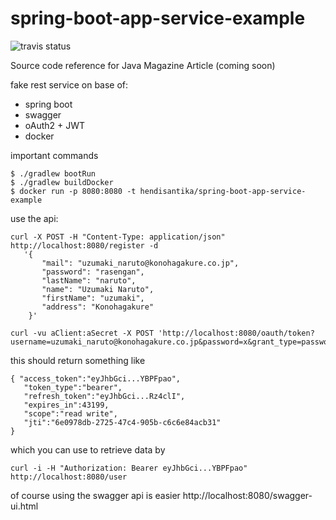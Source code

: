 # spring-boot-app-service-example

![travis status](https://travis-ci.org/hendisantika/spring-boot-app-service-example.svg?branch=master)

Source code reference for Java Magazine Article (coming soon)

fake rest service on base of:

* spring boot
* swagger
* oAuth2  + JWT
* docker


important commands

    $ ./gradlew bootRun
    $ ./gradlew buildDocker
    $ docker run -p 8080:8080 -t hendisantika/spring-boot-app-service-example
    
use the api:


    curl -X POST -H "Content-Type: application/json" http://localhost:8080/register -d 
       '{ 
           "mail": "uzumaki_naruto@konohagakure.co.jp",
           "password": "rasengan",
           "lastName": "naruto",
           "name": "Uzumaki Naruto",
           "firstName": "uzumaki",
           "address": "Konohagakure"
        }'
        
    curl -vu aClient:aSecret -X POST 'http://localhost:8080/oauth/token?username=uzumaki_naruto@konohagakure.co.jp&password=x&grant_type=password'
    
this should return something like

    { "access_token":"eyJhbGci...YBPFpao",
       "token_type":"bearer",
       "refresh_token":"eyJhbGci...Rz4clI",
       "expires_in":43199,
       "scope":"read write",
       "jti":"6e0978db-2725-47c4-905b-c6c6e84acb31"
    }

which you can use to retrieve data by    
        
    curl -i -H "Authorization: Bearer eyJhbGci...YBPFpao" http://localhost:8080/user    

of course using the swagger api is easier http://localhost:8080/swagger-ui.html
